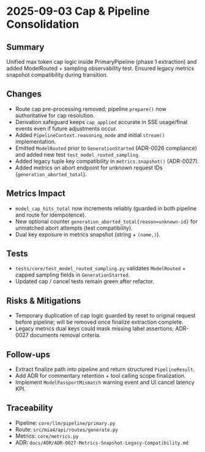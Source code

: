# 2025-09-03 Cap & Pipeline Consolidation

## Summary

Unified max token cap logic inside PrimaryPipeline (phase 1 extraction) and added ModelRouted + sampling observability test. Ensured legacy metrics snapshot compatibility during transition.

## Changes

- Route cap pre-processing removed; pipeline `prepare()` now authoritative for cap resolution.
- Derivation safeguard keeps `cap_applied` accurate in SSE usage/final events even if future adjustments occur.
- Added `PipelineContext.reasoning_mode` and initial `stream()` implementation.
- Emitted `ModelRouted` prior to `GenerationStarted` (ADR-0026 compliance) and added new test `test_model_routed_sampling`.
- Added legacy tuple key compatibility in `metrics.snapshot()` (ADR-0027).
- Added metrics on abort endpoint for unknown request IDs (`generation_aborted_total`).

## Metrics Impact

- `model_cap_hits_total` now increments reliably (guarded in both pipeline and route for idempotence).
- New optional counter `generation_aborted_total{reason=unknown-id}` for unmatched abort attempts (test compatibility).
- Dual key exposure in metrics snapshot (string + `(name,)`).

## Tests

- `tests/core/test_model_routed_sampling.py` validates `ModelRouted` + capped sampling fields in `GenerationStarted`.
- Updated cap / cancel tests remain green after refactor.

## Risks & Mitigations

- Temporary duplication of cap logic guarded by reset to original request before pipeline; will be removed once finalize extraction complete.
- Legacy metrics dual keys could mask missing label assertions; ADR-0027 documents removal criteria.

## Follow-ups

- Extract finalize path into pipeline and return structured `PipelineResult`.
- Add ADR for commentary retention + tool calling scope finalization.
- Implement `ModelPassportMismatch` warning event and UI cancel latency KPI.

## Traceability

- Pipeline: `core/llm/pipeline/primary.py`
- Route: `src/mia4/api/routes/generate.py`
- Metrics: `core/metrics.py`
- ADR: `docs/ADR/ADR-0027-Metrics-Snapshot-Legacy-Compatibility.md`
